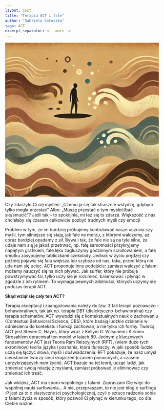 ```yaml
---
layout: post
title: "Terapia ACT i fale"
author: "Gabriela Gałuszka"
tags: ACT
excerpt_separator: <!--more-->
---
```


![Alt text](../assets/images/post3.jpg)

Czy zdarzyło Ci się myśleć: „Czemu ja się tak strasznie wstydzę, gdybym tylko mogła przestać”  <!--more--> Albo: „Muszę przestać o tym myśleć/bać się/smucić”? Jeśli tak – to spokojnie, mi też się to zdarza. Większość z nas chciałaby się czasem całkowicie pozbyć trudnych myśli czy emocji

Problem w tym, że im bardziej próbujemy kontrolować nasze uczucia czy myśli, tym silniejsze się stają, jak fale na morzu, z którymi walczymy, aż coraz bardziej opadamy z sił. Bywa i tak, że fale nie są na tyle silne, że udaje nam się je jakoś przetrwać, np. falę samotności przykryjemy napiętym grafikiem, falę lęku zagłuszymy godzinnym scrollowaniem, a falę smutku zasypujemy tabliczkami czekolady. Jednak w życiu prędzej czy później pojawia się fala większa lub szybsza od nas, taka, przed którą nie uda nam się uciec. ACT proponuje inne podejście: zamiast walczyć z falami możemy nauczyć się na nich pływać. Jak surfer, który nie próbuje powstzymywać fal, tylko uczy się je rozumieć, balansować i płynąć w zgodzie z ich rytmem. To wymaga pewnych zdolności, których uczymy się podczas terapii ACT.

<b>Skąd wziął się cały ten ACT?</b>

Terapia akceptacji i zaangażowania należy do tzw. 3 fali terapii poznawczo - behawioralnych, tak jak np. terapia DBT (dialektyczno-behawioralna) czy terapia schematów. 
ACT wywodzi się z kontekstualnych nauk o zachowaniu (Contextual Behavioral Science, CBS), które badają ludzkie działanie w odniesieniu do kontekstu i funkcji zachowań, a nie tylko ich formy. Twórcą ACT jest Steven C. Hayes, który wraz z Kellym G. Wilsonem i Kirkiem Strosahlem opracował ten model w latach 80. Jednym z kluczowych fundamentów ACT jest Teoria Ram Relacyjnych (RFT), (wiem dużo tych akronimów) teoria języka i poznania, która tłumaczy, w jaki sposób ludzie uczą się łączyć słowa, myśli i doświadczenia. RFT pokazuje, że nasz umysł nieustannie tworzy sieci skojarzeń (czasem pomocnych, a czasem uprzykrzających nam życie). ACT bazuje na tej teorii, ucząc ludzi, jak zmieniać swoją relację z myślami, zamiast próbować je eliminować czy zmieniać ich treść.

Jak widzisz, ACT ma sporo wspólnego z falami. Zapraszam Cię więc do wspólnej nauki surfowania… A nie, przepraszam, to nie jest blog o surfingu :P jest za to o elastyczności psychologicznej, czyli o sztuce radzenia sobie z falami życia w sposób, który pozwoli Ci płynąć w kierunku tego, co dla Ciebie ważne.